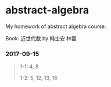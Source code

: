 # abstract-algebra

My homework of abstract algebra course.

Book: 近世代数 by 韩士安 林磊

### 2017-09-15

> 1-1: 4, 8
>
> 1-2: 5, 12, 13, 16

